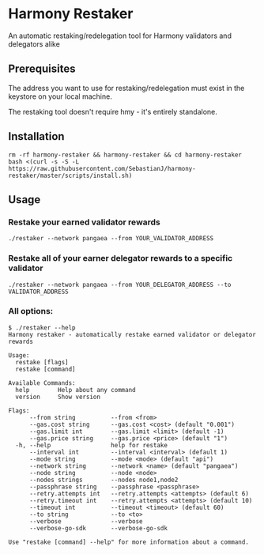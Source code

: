 # Harmony Restaker
An automatic restaking/redelegation tool for Harmony validators and delegators alike

## Prerequisites
The address you want to use for restaking/redelegation must exist in the keystore on your local machine.

The restaking tool doesn't require hmy - it's entirely standalone.

## Installation

```
rm -rf harmony-restaker && harmony-restaker && cd harmony-restaker
bash <(curl -s -S -L https://raw.githubusercontent.com/SebastianJ/harmony-restaker/master/scripts/install.sh)
```

## Usage

### Restake your earned validator rewards

```
./restaker --network pangaea --from YOUR_VALIDATOR_ADDRESS
```

### Restake all of your earner delegator rewards to a specific validator

```
./restaker --network pangaea --from YOUR_DELEGATOR_ADDRESS --to VALIDATOR_ADDRESS
```

### All options:

```
$ ./restaker --help
Harmony restaker - automatically restake earned validator or delegator rewards

Usage:
  restake [flags]
  restake [command]

Available Commands:
  help        Help about any command
  version     Show version

Flags:
      --from string          --from <from>
      --gas.cost string      --gas.cost <cost> (default "0.001")
      --gas.limit int        --gas.limit <limit> (default -1)
      --gas.price string     --gas.price <price> (default "1")
  -h, --help                 help for restake
      --interval int         --interval <interval> (default 1)
      --mode string          --mode <mode> (default "api")
      --network string       --network <name> (default "pangaea")
      --node string          --node <node>
      --nodes strings        --nodes node1,node2
      --passphrase string    --passphrase <passphrase>
      --retry.attempts int   --retry.attempts <attempts> (default 6)
      --retry.timeout int    --retry.attempts <attempts> (default 10)
      --timeout int          --timeout <timeout> (default 60)
      --to string            --to <to>
      --verbose              --verbose
      --verbose-go-sdk       --verbose-go-sdk

Use "restake [command] --help" for more information about a command.
```
